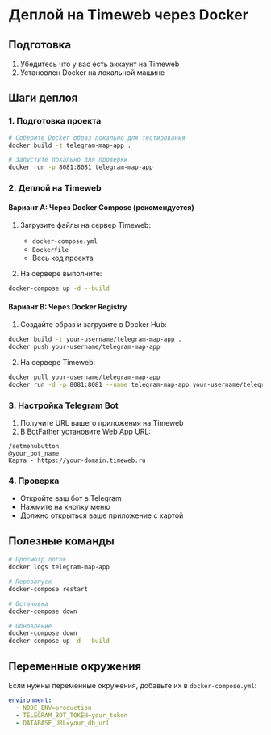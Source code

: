 # Деплой на Timeweb через Docker

## Подготовка

1. Убедитесь что у вас есть аккаунт на Timeweb
2. Установлен Docker на локальной машине

## Шаги деплоя

### 1. Подготовка проекта

```bash
# Соберите Docker образ локально для тестирования
docker build -t telegram-map-app .

# Запустите локально для проверки
docker run -p 8081:8081 telegram-map-app
```

### 2. Деплой на Timeweb

#### Вариант A: Через Docker Compose (рекомендуется)

1. Загрузите файлы на сервер Timeweb:
   - `docker-compose.yml`
   - `Dockerfile` 
   - Весь код проекта

2. На сервере выполните:
```bash
docker-compose up -d --build
```

#### Вариант B: Через Docker Registry

1. Создайте образ и загрузите в Docker Hub:
```bash
docker build -t your-username/telegram-map-app .
docker push your-username/telegram-map-app
```

2. На сервере Timeweb:
```bash
docker pull your-username/telegram-map-app
docker run -d -p 8081:8081 --name telegram-map-app your-username/telegram-map-app
```

### 3. Настройка Telegram Bot

1. Получите URL вашего приложения на Timeweb
2. В BotFather установите Web App URL:
```
/setmenubutton
@your_bot_name
Карта - https://your-domain.timeweb.ru
```

### 4. Проверка

- Откройте ваш бот в Telegram
- Нажмите на кнопку меню
- Должно открыться ваше приложение с картой

## Полезные команды

```bash
# Просмотр логов
docker logs telegram-map-app

# Перезапуск
docker-compose restart

# Остановка
docker-compose down

# Обновление
docker-compose down
docker-compose up -d --build
```

## Переменные окружения

Если нужны переменные окружения, добавьте их в `docker-compose.yml`:

```yaml
environment:
  - NODE_ENV=production
  - TELEGRAM_BOT_TOKEN=your_token
  - DATABASE_URL=your_db_url
```